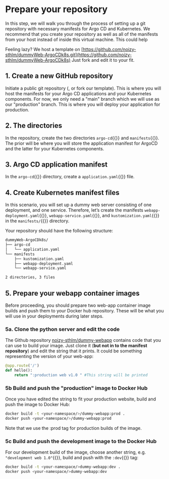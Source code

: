 # Prepare your repository

In this step, we will walk you through the process of setting up a git repository with necessary manifests for Argo CD and Kubernetes. We recommend that you create your repository as well as all of the manifests from your host instead of inside this virtual machine. This could help

Feeling lazy? We host a template on [https://github.com/noizy-sthlm/dummyWeb-ArgoCDk8s.git](https://github.com/noizy-sthlm/dummyWeb-ArgoCDk8s) Just fork and edit it to your fit.

## 1. Create a new GitHub repository
Initiate a public git repository (, or fork our template). This is where you will host the manifests for your Argo CD applications and your Kubernetes components. For now, we only need a "main" branch which we will use as our "production" branch. This is where you will deploy your application for production. 

## 2. The directories
In the repository, create the two directories `argo-cd`{{}} and `manifests`{{}}. The prior will be where you will store the application manifest for ArgoCD and the latter for your Kubernetes components.
   
## 3. Argo CD application manifest
In the `argo-cd`{{}} directory, create a `application.yaml`{{}} file.

## 4. Create Kubernetes manifest files
In this scenario, you will set up a dummy web server consisting of one deployment, and one service. Therefore, let’s create the manifests `webapp-deployment.yaml`{{}}, `webapp-service.yaml`{{}}, and `kustomization.yaml`{{}} in the `manifests/`{{}} directory.

Your repository should have the following structure:
```bash
dummyWeb-ArgoCDk8s/
├── argo-cd
│   └── application.yaml
└── manifests
    ├── kustomization.yaml
    ├── webapp-deployment.yaml
    └── webapp-service.yaml

2 directories, 3 files
```

## 5. Prepare your webapp container images
Before proceeding, you should prepare two web-app container image builds and push them to your Docker hub repository. These will be what you will use in your deployments during later steps.

### 5a. Clone the python server and edit the code
The Github repository [noizy-sthlm/dummy-webapp](https://github.com/noizy-sthlm/dummy-webapp) contains code that you can use to build your image. Just clone it (**but not in to the manifest repository**) and edit the string that it prints. It could be something representing the version of your web-app:

```python
@app.route('/')
def hello():
    return ":production web v1.0 " #This string will be printed
```

### 5b Build and push the "production" image to Docker Hub
Once you have edited the string to fit your production website, build and push the image to Docker Hub:

```bash
docker build -t <your-namespace/>/dummy-webapp:prod .
docker push <your-namespace/>/dummy-webapp:prod
```
Note that we use the :prod tag for production builds of the image.

### 5c Build and push the development image to the Docker Hub
For our development build of the image, choose another string, e.g. `"development web 1.0"`{{}}, build and push with the `:dev`{{}} tag:

```bash
docker build -t <your-namespace/>dummy-webapp:dev .
docker push <your-namespace/>dummy-webapp:dev
```
